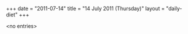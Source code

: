 +++
date = "2011-07-14"
title = "14 July 2011 (Thursday)"
layout = "daily-diet"
+++

<p>&lt;no entries&gt;</p>